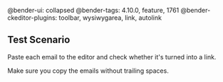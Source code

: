 @bender-ui: collapsed
@bender-tags: 4.10.0, feature, 1761
@bender-ckeditor-plugins: toolbar, wysiwygarea, link, autolink

## Test Scenario

Paste each email to the editor and check whether it's turned into a link.

Make sure you copy the emails without trailing spaces.
